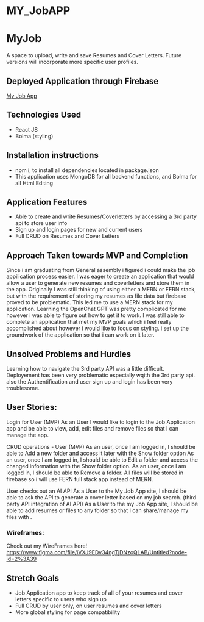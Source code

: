 # MY_JobAPP
# MyJob
A space to upload, write and save Resumes and Cover Letters. Future versions will incorporate more specific user profiles.
## Deployed Application through Firebase
[My Job App](https://my-job-app.herokuapp.com/)
## Technologies Used
- React JS
- Bolma (styling)
## Installation instructions
- npm i, to install all dependencies located in package.json
- This application uses MongoDB for all backend functions, and Bolma for all Html Editing
## Application Features
- Able to create and write Resumes/Coverletters by accessing a 3rd party api to store user info
- Sign up and login pages for new and current users
- Full CRUD on Resumes and Cover Letters 
## Approach Taken towards MVP and Completion
Since i am graduating from General assembly i figured i could make the job appilication process easier. I was eager to create an application that would allow a user to generate new resumes and coverletters and store them in the app. Originally I was still thinking of using either a MERN or FERN stack, but with the requirement of storing my resumes as file data but firebase proved to be problematic. This led me to use a MERN  stack for my application. Learning the OpenChat GPT was pretty complicated for me however i was able to figure out how to get it to work. I was still able to complete an application that met my MVP goals which i feel really accomplished about however i would like to focus on styling. i set up the groundwork of the application so that i can work on it later. 
## Unsolved Problems and Hurdles
Learning how to navigate the 3rd party API was a little difficult. Deployement has been very problematic especially wqith the 3rd party api. also the Authentification and user sign up and login has been very  troublesome.
## User Stories:
Login for User (MVP)
As an User I would like to login to the Job Application app and be able to view, add, edit files and remove files so that I can manage the app.

CRUD operations - User (MVP)
As an user, once I am logged in, I should be able to Add a new folder and access it later with the Show folder option
As an user, once I am logged in, I should be able to Edit a folder and access the changed information with the Show folder option. 
As an user, once I am logged in, I should be able to Remove a folder. All files will be stored in firebase so i will use FERN full stack app instead of MERN.

User checks out an AI API
	As a User to the My Job App site, I should be able to ask the API to generate a cover letter based on my job search. (third party API integration of AI API) 
	As a User to the my Job App site, I should be able to add resumes or files to any folder  so that I can share/manage my files with .

### Wireframes:
Check out my WireFrames here!
https://www.figma.com/file/iVXJ9EDv34ngTjDNzoQLAB/Untitled?node-id=2%3A39
## Stretch Goals
- Job Application app to keep track of all of your resumes and cover letters specific to users who sign up
- Full CRUD by user only, on user resumes and cover letters
- More global styling for page compatibility